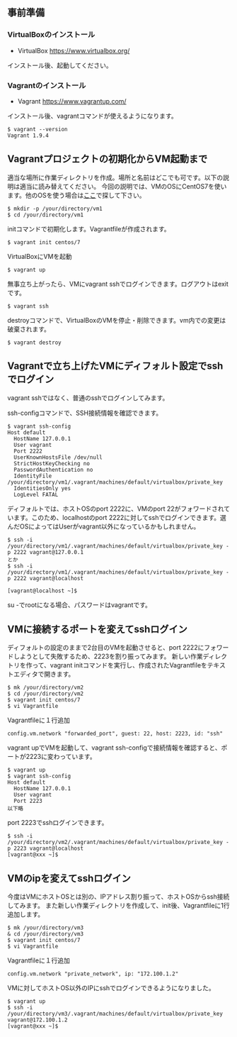 
## 事前準備

### VirtualBoxのインストール
- VirtualBox https://www.virtualbox.org/

インストール後、起動してください。

### Vagrantのインストール
- Vagrant https://www.vagrantup.com/

インストール後、vagrantコマンドが使えるようになります。
```
$ vagrant --version
Vagrant 1.9.4
```

## Vagrantプロジェクトの初期化からVM起動まで

適当な場所に作業ディレクトリを作成。場所と名前はどこでも可です。以下の説明は適当に読み替えてください。
今回の説明では、VMのOSにCentOS7を使います。他のOSを使う場合は[ここ](https://atlas.hashicorp.com/boxes/search)で探して下さい。

```
$ mkdir -p /your/directory/vm1
$ cd /your/directory/vm1
```

initコマンドで初期化します。Vagrantfileが作成されます。
```
$ vagrant init centos/7
```

VirtualBoxにVMを起動
```
$ vagrant up
```

無事立ち上がったら、VMにvagrant sshでログインできます。ログアウトはexitです。
```
$ vagrant ssh
```


destroyコマンドで、VirtualBoxのVMを停止・削除できます。vm内での変更は破棄されます。

```
$ vagrant destroy
```


## Vagrantで立ち上げたVMにディフォルト設定でsshでログイン

vagrant sshではなく、普通のsshでログインしてみます。

ssh-configコマンドで、SSH接続情報を確認できます。
```
$ vagrant ssh-config
Host default
  HostName 127.0.0.1
  User vagrant
  Port 2222
  UserKnownHostsFile /dev/null
  StrictHostKeyChecking no
  PasswordAuthentication no
  IdentityFile /your/directory/vm1/.vagrant/machines/default/virtualbox/private_key
  IdentitiesOnly yes
  LogLevel FATAL
```

ディフォルトでは、ホストOSのport 2222に、VMのport 22がフォワードされています。このため、localhostのport 2222に対してsshでログインできます。選んだOSによってはUserがvagrant以外になっているかもしれません。

```
$ ssh -i /your/directory/vm1/.vagrant/machines/default/virtualbox/private_key -p 2222 vagrant@127.0.0.1
とか
$ ssh -i /your/directory/vm1/.vagrant/machines/default/virtualbox/private_key -p 2222 vagrant@localhost

[vagrant@localhost ~]$ 
```

su -でrootになる場合、パスワードはvagrantです。


## VMに接続するポートを変えてsshログイン
ディフォルトの設定のままで2台目のVMを起動させると、port 2222にフォワードしようとして失敗するため、2223を割り振ってみます。
新しい作業ディレクトリを作って、vagrant initコマンドを実行し、作成されたVagrantfileをテキストエディタで開きます。
```
$ mk /your/directory/vm2
$ cd /your/directory/vm2
$ vagrant init centos/7
$ vi Vagrantfile
```

Vagrantfileに１行追加
```
config.vm.network "forwarded_port", guest: 22, host: 2223, id: "ssh"
```


vagrant upでVMを起動して、vagrant ssh-configで接続情報を確認すると、ポートが2223に変わっています。
```
$ vagrant up
$ vagrant ssh-config
Host default
  HostName 127.0.0.1
  User vagrant
  Port 2223
以下略
```

port 2223でsshログインできます。
```
$ ssh -i /your/directory/vm2/.vagrant/machines/default/virtualbox/private_key -p 2223 vagrant@localhost
[vagrant@xxx ~]$ 
```

## VMのipを変えてsshログイン
今度はVMにホストOSとは別の、IPアドレス割り振って、ホストOSからssh接続してみます。
また新しい作業ディレクトリを作成して、init後、Vagrantfileに1行追加します。

```
$ mk /your/directory/vm3
& cd /your/directory/vm3
$ vagrant init centos/7
$ vi Vagrantfile
```

Vagrantfileに１行追加
```
config.vm.network "private_network", ip: "172.100.1.2"
```

VMに対してホストOS以外のIPにsshでログインできるようになりました。
```
$ vagrant up
$ ssh -i /your/directory/vm3/.vagrant/machines/default/virtualbox/private_key vagrant@172.100.1.2
[vagrant@xxx ~]$ 
```
